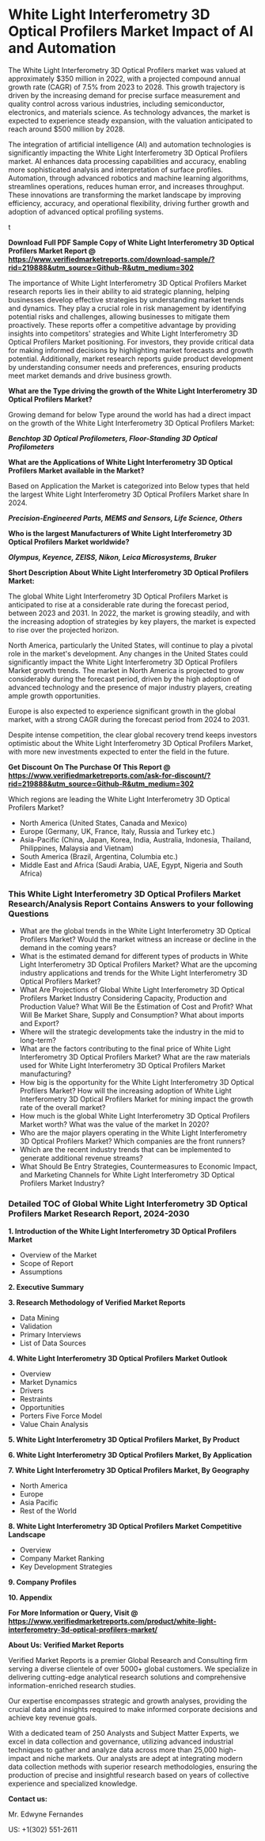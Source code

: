 <meta name="title" content="Global White Light Interferometry 3D Optical Profilers Market Impact of AI and Automation"><meta name="description" content="The White Light Interferometry 3D Optical Profilers market was valued at approximately $350 million in 2022, with a projected compound annual growth rate (CAGR) of 7.5"><meta name="title" content="White Light Interferometry 3D Optical Profilers Market Size, Share, Scope, Trends, Growth, Opportunities, Analysis, Forecast"><h1>White Light Interferometry 3D Optical Profilers Market Impact of AI and Automation</h1><p>The White Light Interferometry 3D Optical Profilers market was valued at approximately $350 million in 2022, with a projected compound annual growth rate (CAGR) of 7.5% from 2023 to 2028. This growth trajectory is driven by the increasing demand for precise surface measurement and quality control across various industries, including semiconductor, electronics, and materials science. As technology advances, the market is expected to experience steady expansion, with the valuation anticipated to reach around $500 million by 2028.</p><p>The integration of artificial intelligence (AI) and automation technologies is significantly impacting the White Light Interferometry 3D Optical Profilers market. AI enhances data processing capabilities and accuracy, enabling more sophisticated analysis and interpretation of surface profiles. Automation, through advanced robotics and machine learning algorithms, streamlines operations, reduces human error, and increases throughput. These innovations are transforming the market landscape by improving efficiency, accuracy, and operational flexibility, driving further growth and adoption of advanced optical profiling systems.</p>t</p><p id="" class=""><strong>Download Full PDF Sample Copy of White Light Interferometry 3D Optical Profilers Market Report @ <a href="https://www.verifiedmarketreports.com/download-sample/?rid=219888&utm_source=Github-R&utm_medium=302" target="_blank">https://www.verifiedmarketreports.com/download-sample/?rid=219888&utm_source=Github-R&utm_medium=302</a></strong></p><p>The importance of&nbsp;White Light Interferometry 3D Optical Profilers Market research reports lies in their ability to aid strategic planning, helping businesses develop effective strategies by understanding market trends and dynamics. They play a crucial role in risk management by identifying potential risks and challenges, allowing businesses to mitigate them proactively. These reports offer a competitive advantage by providing insights into competitors' strategies and White Light Interferometry 3D Optical Profilers Market positioning. For investors, they provide critical data for making informed decisions by highlighting market forecasts and growth potential. Additionally, market research reports guide product development by understanding consumer needs and preferences, ensuring products meet market demands and drive business growth.</p><p><strong>What are the&nbsp;Type driving the growth of the White Light Interferometry 3D Optical Profilers Market?</strong></p><p id="" class="">Growing demand for below Type around the world has had a direct impact on the growth of the White Light Interferometry 3D Optical Profilers Market:</p><em><strong>Benchtop 3D Optical Profilometers, Floor-Standing 3D Optical Profilometers</strong></em></p><strong>What are the&nbsp;Applications&nbsp;of White Light Interferometry 3D Optical Profilers Market available in the Market?</strong></p><p id="" class="">Based on Application the Market is categorized into Below types that held the largest White Light Interferometry 3D Optical Profilers Market share In 2024.</p><em><strong>Precision-Engineered Parts, MEMS and Sensors, Life Science, Others</strong></em></p><strong>Who is the largest Manufacturers of White Light Interferometry 3D Optical Profilers Market worldwide?</strong></p><p><em><strong>Olympus, Keyence, ZEISS, Nikon, Leica Microsystems, Bruker</strong></em></p><p id="" class=""><strong>Short Description About White Light Interferometry 3D Optical Profilers Market:</strong></p><p>The global White Light Interferometry 3D Optical Profilers Market is anticipated to rise at a considerable rate during the forecast period, between 2023 and 2031. In 2022, the market is growing steadily, and with the increasing adoption of strategies by key players, the market is expected to rise over the projected horizon.</p><p>North America, particularly the United States, will continue to play a pivotal role in the market's development. Any changes in the United States could significantly impact the White Light Interferometry 3D Optical Profilers Market growth trends. The market in North America is projected to grow considerably during the forecast period, driven by the high adoption of advanced technology and the presence of major industry players, creating ample growth opportunities.</p><p>Europe is also expected to experience significant growth in the global market, with a strong CAGR during the forecast period from 2024 to 2031.</p><p>Despite intense competition, the clear global recovery trend keeps investors optimistic about the White Light Interferometry 3D Optical Profilers Market, with more new investments expected to enter the field in the future.</p><p id="" class=""><strong>Get Discount On The Purchase Of This Report @ <a href="https://www.verifiedmarketreports.com/ask-for-discount/?rid=219888&utm_source=Github-R&utm_medium=302" target="_blank">https://www.verifiedmarketreports.com/ask-for-discount/?rid=219888&utm_source=Github-R&utm_medium=302</a></strong></p>Which regions are leading the White Light Interferometry 3D Optical Profilers Market?</p><ul><li>North America (United States, Canada and Mexico)</li><li>Europe (Germany, UK, France, Italy, Russia and Turkey etc.)</li><li>Asia-Pacific (China, Japan, Korea, India, Australia, Indonesia, Thailand, Philippines, Malaysia and Vietnam)</li><li>South America (Brazil, Argentina, Columbia etc.)</li><li>Middle East and Africa (Saudi Arabia, UAE, Egypt, Nigeria and South Africa)</li></ul><h3 id="" class="">This White Light Interferometry 3D Optical Profilers Market Research/Analysis Report Contains Answers to your following Questions</h3><ul><li>What are the global trends in the White Light Interferometry 3D Optical Profilers Market? Would the market witness an increase or decline in the demand in the coming years?</li><li>What is the estimated demand for different types of products in White Light Interferometry 3D Optical Profilers Market? What are the upcoming industry applications and trends for the White Light Interferometry 3D Optical Profilers Market?</li><li>What Are Projections of Global White Light Interferometry 3D Optical Profilers Market Industry Considering Capacity, Production and Production Value? What Will Be the Estimation of Cost and Profit? What Will Be Market Share, Supply and Consumption? What about imports and Export?</li><li>Where will the strategic developments take the industry in the mid to long-term?</li><li>What are the factors contributing to the final price of White Light Interferometry 3D Optical Profilers Market? What are the raw materials used for White Light Interferometry 3D Optical Profilers Market manufacturing?</li><li>How big is the opportunity for the White Light Interferometry 3D Optical Profilers Market? How will the increasing adoption of White Light Interferometry 3D Optical Profilers Market for mining impact the growth rate of the overall market?</li><li>How much is the global White Light Interferometry 3D Optical Profilers Market worth? What was the value of the market In 2020?</li><li>Who are the major players operating in the White Light Interferometry 3D Optical Profilers Market? Which companies are the front runners?</li><li>Which are the recent industry trends that can be implemented to generate additional revenue streams?</li><li>What Should Be Entry Strategies, Countermeasures to Economic Impact, and Marketing Channels for White Light Interferometry 3D Optical Profilers Market Industry?</li></ul><h3 id="" class="">Detailed TOC of Global White Light Interferometry 3D Optical Profilers Market Research Report, 2024-2030</h3><p id="" class=""><strong>1. Introduction of the White Light Interferometry 3D Optical Profilers Market</strong></p><ul><li>Overview of the Market</li><li>Scope of Report</li><li>Assumptions</li></ul><p id="" class=""><strong>2. Executive Summary</strong></p><p id="" class=""><strong>3. Research Methodology of Verified Market Reports</strong></p><ul><li>Data Mining</li><li>Validation</li><li>Primary Interviews</li><li>List of Data Sources</li></ul><p id="" class=""><strong>4. White Light Interferometry 3D Optical Profilers Market Outlook</strong></p><ul><li>Overview</li><li>Market Dynamics</li><li>Drivers</li><li>Restraints</li><li>Opportunities</li><li>Porters Five Force Model</li><li>Value Chain Analysis</li></ul><p id="" class=""><strong>5. White Light Interferometry 3D Optical Profilers Market, By Product</strong></p><p id="" class=""><strong>6. White Light Interferometry 3D Optical Profilers Market, By Application</strong></p><p id="" class=""><strong>7. White Light Interferometry 3D Optical Profilers Market, By Geography</strong></p><ul><li>North America</li><li>Europe</li><li>Asia Pacific</li><li>Rest of the World</li></ul><p id="" class=""><strong>8. White Light Interferometry 3D Optical Profilers Market Competitive Landscape</strong></p><ul><li>Overview</li><li>Company Market Ranking</li><li>Key Development Strategies</li></ul><p id="" class=""><strong>9. Company Profiles</strong></p><p id="" class=""><strong>10. Appendix</strong></p><p id="" class=""><strong>For More Information or Query, Visit @ <a href="https://www.verifiedmarketreports.com/product/white-light-interferometry-3d-optical-profilers-market/" target="_blank">https://www.verifiedmarketreports.com/product/white-light-interferometry-3d-optical-profilers-market/</a></strong></p><p id="" class=""><strong>About Us: Verified Market Reports</strong></p><p id="" class="">Verified Market Reports is a premier Global Research and Consulting firm serving a diverse clientele of over 5000+ global customers. We specialize in delivering cutting-edge analytical research solutions and comprehensive information-enriched research studies.</p><p id="" class="">Our expertise encompasses strategic and growth analyses, providing the crucial data and insights required to make informed corporate decisions and achieve key revenue goals.</p><p id="" class="">With a dedicated team of 250 Analysts and Subject Matter Experts, we excel in data collection and governance, utilizing advanced industrial techniques to gather and analyze data across more than 25,000 high-impact and niche markets. Our analysts are adept at integrating modern data collection methods with superior research methodologies, ensuring the production of precise and insightful research based on years of collective experience and specialized knowledge.</p><p id="" class=""><strong>Contact us:</strong></p><p id="" class="">Mr. Edwyne Fernandes</p><p id="" class="">US: +1(302) 551-2611</p>